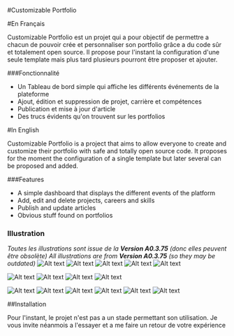 #Customizable Portfolio

#En Français


Customizable Portfolio est un projet qui a pour objectif de permettre a chacun de pouvoir crée et personnaliser son portfolio grâce a du code sûr et totalement open source. Il propose pour l'instant la configuration d'une seule template mais plus tard plusieurs pourront être proposer et ajouter.

###Fonctionnalité

* Un Tableau de bord simple qui affiche les différents événements de la plateforme
* Ajout, édition et suppression de projet, carrière et compétences
* Publication et mise à jour d'article
* Des trucs évidents qu'on trouvent sur les portfolios

#In English


Customizable Portfolio is a project that aims to allow everyone to create and customize their portfolio with safe and totally open source code. It proposes for the moment the configuration of a single template but later several can be proposed and added.

###Features

* A simple dashboard that displays the different events of the platform
* Add, edit and delete projects, careers and skills
* Publish and update articles
* Obvious stuff found on portfolios


### Illustration

*Toutes les illustrations sont issue de la **Version A0.3.75** (donc elles peuvent être obsolète)*
*All illustrations are from **Version A0.3.75** (so they may be outdated)*
![Alt text](https://i.imgur.com/7jPWUVD.png)
![Alt text](https://i.imgur.com/x5KdUx3.png)
![Alt text](https://i.imgur.com/SxzOGbq.png)
![Alt text](https://i.imgur.com/MGAAYsz.png)
![Alt text](https://i.imgur.com/VZRmUkt.png)

![Alt text](https://i.imgur.com/NTzRFvS.png)
![Alt text](https://i.imgur.com/zK2z7FM.png)
![Alt text](https://i.imgur.com/8PsXaZl.png)
![Alt text](https://i.imgur.com/2Ln9vfu.png)

![Alt text](https://i.imgur.com/h9oVFks.png)
![Alt text](https://i.imgur.com/yxkIGmn.png)
![Alt text](https://i.imgur.com/2Ln9vfu.png)
![Alt text](https://i.imgur.com/4dZAp1z.png)
![Alt text](https://i.imgur.com/X3w0U8L.png)
![Alt text](https://i.imgur.com/CZMIdgS.png)








##Installation

Pour l'instant, le projet n'est pas a un stade permettant son utilisation. Je vous invite néanmois a l'essayer et a me faire un retour de votre expérience



